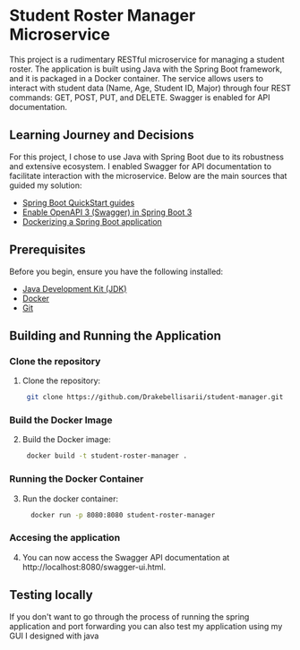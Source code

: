 # Student Roster Manager Microservice

This project is a rudimentary RESTful microservice for managing a student roster. The application is built using Java with the Spring Boot framework, and it is packaged in a Docker container. The service allows users to interact with student data (Name, Age, Student ID, Major) through four REST commands: GET, POST, PUT, and DELETE. Swagger is enabled for API documentation.

## Learning Journey and Decisions

For this project, I chose to use Java with Spring Boot due to its robustness and extensive ecosystem. I enabled Swagger for API documentation to facilitate interaction with the microservice. Below are the main sources that guided my solution:

- [Spring Boot QuickStart guides](https://spring.io/guides)
- [Enable OpenAPI 3 (Swagger) in Spring Boot 3](https://www.baeldung.com/spring-boot-swagger-3)
- [Dockerizing a Spring Boot application](https://spring.io/guides/topicals/spring-boot-docker/)

## Prerequisites

Before you begin, ensure you have the following installed:

- [Java Development Kit (JDK)](https://www.oracle.com/java/technologies/javase-downloads.html)
- [Docker](https://www.docker.com/get-started)
- [Git](https://git-scm.com/)

## Building and Running the Application
### Clone the repository 
  1. Clone the repository:
     ```bash
      git clone https://github.com/Drakebellisarii/student-manager.git
### Build the Docker Image
  2. Build the Docker image:
     ```bash
      docker build -t student-roster-manager .
### Running the Docker Container
  3. Run the docker container:
     ```bash
       docker run -p 8080:8080 student-roster-manager
### Accesing the application
  4. You can now access the Swagger API documentation at http://localhost:8080/swagger-ui.html.
## Testing locally
If you don't want to go through the process of running the spring application and port forwarding you can also test my application using my GUI I designed with java

